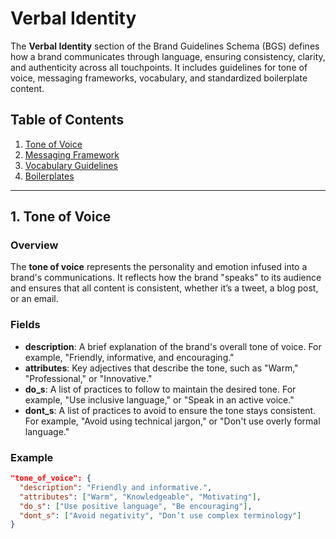 # Verbal Identity

The **Verbal Identity** section of the Brand Guidelines Schema (BGS) defines how a brand communicates through language, ensuring consistency, clarity, and authenticity across all touchpoints. It includes guidelines for tone of voice, messaging frameworks, vocabulary, and standardized boilerplate content.

## Table of Contents
1. [Tone of Voice](#tone-of-voice)
2. [Messaging Framework](#messaging-framework)
3. [Vocabulary Guidelines](#vocabulary-guidelines)
4. [Boilerplates](#boilerplates)

---

## 1. Tone of Voice

### Overview
The **tone of voice** represents the personality and emotion infused into a brand's communications. It reflects how the brand "speaks" to its audience and ensures that all content is consistent, whether it’s a tweet, a blog post, or an email.

### Fields
- **description**: A brief explanation of the brand's overall tone of voice. For example, "Friendly, informative, and encouraging."
- **attributes**: Key adjectives that describe the tone, such as "Warm," "Professional," or "Innovative."
- **do_s**: A list of practices to follow to maintain the desired tone. For example, "Use inclusive language," or "Speak in an active voice."
- **dont_s**: A list of practices to avoid to ensure the tone stays consistent. For example, "Avoid using technical jargon," or "Don't use overly formal language."

### Example
```json
"tone_of_voice": {
  "description": "Friendly and informative.",
  "attributes": ["Warm", "Knowledgeable", "Motivating"],
  "do_s": ["Use positive language", "Be encouraging"],
  "dont_s": ["Avoid negativity", "Don’t use complex terminology"]
}
